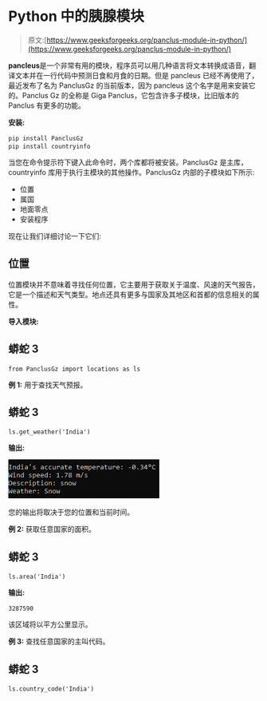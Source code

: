 # Python 中的胰腺模块

> 原文:[https://www.geeksforgeeks.org/panclus-module-in-python/](https://www.geeksforgeeks.org/panclus-module-in-python/)

**pancleus**是一个非常有用的模块，程序员可以用几种语言将文本转换成语音，翻译文本并在一行代码中预测日食和月食的日期。但是 pancleus 已经不再使用了，最近发布了名为 PanclusGz 的当前版本，因为 pancleus 这个名字是用来安装它的。Panclus Gz 的全称是 Giga Panclus，它包含许多子模块，比旧版本的 Panclus 有更多的功能。

**安装:**

```
pip install PanclusGz
pip install countryinfo
```

当您在命令提示符下键入此命令时，两个库都将被安装。PanclusGz 是主库，countryinfo 库用于执行主模块的其他操作。PanclusGz 内部的子模块如下所示:

*   位置
*   属国
*   地面零点
*   安装程序

现在让我们详细讨论一下它们:

## **位置**

位置模块并不意味着寻找任何位置，它主要用于获取关于温度、风速的天气报告，它是一个描述和天气类型。地点还具有更多与国家及其地区和首都的信息相关的属性。

**导入模块:**

## 蟒蛇 3

```
from PanclusGz import locations as ls
```

**例 1:** 用于查找天气预报。

## 蟒蛇 3

```
ls.get_weather('India')
```

**输出:**

![](img/315cd31f9eac0f779e985df364616caa.png)

您的输出将取决于您的位置和当前时间。

**例 2:** 获取任意国家的面积。

## 蟒蛇 3

```
ls.area('India')
```

**输出:**

```
3287590
```

该区域将以平方公里显示。

**例 3:** 查找任意国家的主叫代码。

## 蟒蛇 3

```
ls.country_code('India')
```